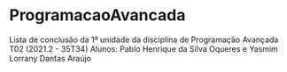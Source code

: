 # ProgramacaoAvancada
Lista de conclusão da 1ª unidade da disciplina de Programação Avançada T02 (2021.2 - 35T34)
Alunos: Pablo Henrique da Silva Oqueres e Yasmim Lorrany Dantas Araújo
